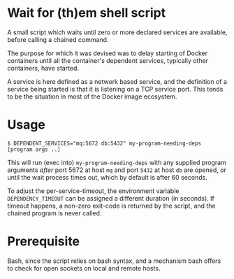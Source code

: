 # Wait for (th)em shell script
A small script which waits until zero or more declared services are available,
before calling a chained command.

The purpose for which it was devised was to delay starting of Docker containers
until all the container's dependent services, typically other containers, have
started.

A service is here defined as a network based service, and the definition of a
service being started is that it is listening on a TCP service port. This tends
to be the situation in most of the Docker image ecosystem.

# Usage

    $ DEPENDENT_SERVICES="mq:5672 db:5432" my-program-needing-deps [program args ..]

This will run (exec into) `my-program-needing-deps` with any supplied program
arguments _after_ port 5672 at host `mq` and port `5432` at host `db` are
opened, or until the wait process times out, which by default is after 60
seconds.

To adjust the per-service-timeout, the environment variable
`DEPENDENCY_TIMEOUT` can be assigned a different duration (in seconds). If
timeout happens, a non-zero exit-code is returned by the script, and the
chained program is never called.

# Prerequisite
Bash, since the script relies on bash syntax, and a mechanism bash offers to
check for open sockets on local and remote hosts.
